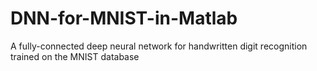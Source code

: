 # DNN-for-MNIST-in-Matlab
A fully-connected deep neural network for handwritten digit recognition trained on the MNIST database
